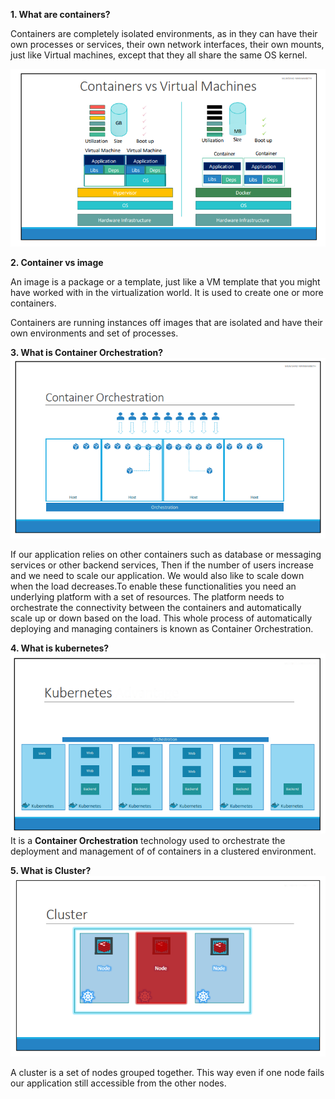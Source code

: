 **1. What are containers?**
<p>Containers are completely isolated environments, as in they
	can have their own processes or services, their own network interfaces, 	their own mounts, just like Virtual machines, except that they all share 		the same OS kernel.</p>
<img src="./_resources/virtual%20machines_vs_containers.png"  alt="virtual machines_vs_containers" />

**2. Container vs image**
<p>An image is a package or a template, just like a VM template that you might have worked with in the virtualization world. It is used to create one or more containers.</p>
<p>Containers are running instances off images that are isolated and have their own environments and set of processes.</p>
	
**3. What is Container Orchestration?**
<img src="./_resources/Container%20Orchestration.png"  alt="Container Orchestration"/>
<p>If our application relies on other containers such as database or messaging services or other backend services, Then if the number of users increase and we need to scale our application. We would also like to scale down when the load decreases.To enable these functionalities you need an underlying platform with a set of resources. The platform needs to orchestrate the connectivity between the containers and automatically scale up or down based on the load. This whole process of automatically deploying and managing containers is known as Container Orchestration.</p>

**4. What is kubernetes?**
<img src="./_resources/kubernetes.png"  alt="kubernetes"/>
It is a **Container Orchestration** technology used to orchestrate the 		deployment and management of of containers in a clustered environment.
	
**5. What is Cluster?**
<img src="./_resources/cluster.png"  alt="Cluster"/>
<p>A cluster is a set of nodes grouped together. This way even if one node fails our application still accessible from the other nodes.</p>

